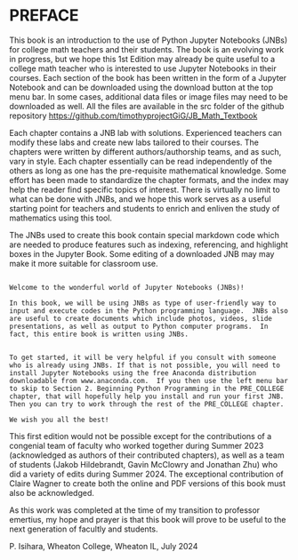 # PREFACE

This book is an introduction to the use of Python Jupyter Notebooks (JNBs) for college math teachers and their students. The book is an evolving work in progress, but we hope this 1st Edition may already be quite useful to a college math teacher who is interested to use Jupyter Notebooks in their courses.  Each section of the book has been written in the form of a Jupyter Notebook and can be downloaded using the download button at the top menu bar. In some cases, additional data files or image files may need to be downloaded as well. All the files are available in the src folder of the github repository https://github.com/timothyprojectGiG/JB_Math_Textbook   

Each chapter contains a JNB lab with solutions.  Experienced teachers can modify these labs and create new labs tailored to their courses. The chapters were written by different authors/authorship teams, and as such, vary in style. Each chapter essentially can be read independently of the others as long as one has the pre-requisite mathematical knowledge. Some effort has been made to standardize the chapter formats, and the index may help the reader find specific topics of interest. There is virtually no limit to what can be done with JNBs, and we hope this work serves as a useful starting point for teachers and students to enrich and enliven the study of mathematics using this tool.

The JNBs used to create this book contain special markdown code which are needed to produce features such as indexing, referencing, and highlight boxes in the Jupyter Book. Some editing of a downloaded JNB may may make it more suitable for classroom use.


```{admonition} To the First-Time Jupyter Notebook (JNB) User

Welcome to the wonderful world of Jupyter Notebooks (JNBs)!

In this book, we will be using JNBs as type of user-friendly way to input and execute codes in the Python programming language.  JNBs also are useful to create documents which include photos, videos, slide presentations, as well as output to Python computer programs.  In fact, this entire book is written using JNBs.


To get started, it will be very helpful if you consult with someone who is already using JNBs. If that is not possible, you will need to install Jupyter Notebooks using the free Anaconda distribution downloadable from www.anaconda.com.  If you then use the left menu bar to skip to Section 2. Beginning Python Programming in the PRE_COLLEGE chapter, that will hopefully help you install and run your first JNB. Then you can try to work through the rest of the PRE_COLLEGE chapter. 

We wish you all the best!
```

This first edition would not be possible except for the contributions of a congenial team of faculty who worked together during Summer 2023 (acknowledged as authors of their contributed chapters), as well as a team of students (Jakob Hildebrandt, Gavin McClowry and Jonathan Zhu) who did a variety of edits during Summer 2024. The exceptional contribution of Claire Wagner to create both the online and PDF versions of this book must also be acknowledged.   

As this work was completed at the time of my transition to professor emertius, my hope and prayer is that this book will prove to be useful to the next generation of facultly and students.

P. Isihara, Wheaton College, Wheaton IL, July 2024